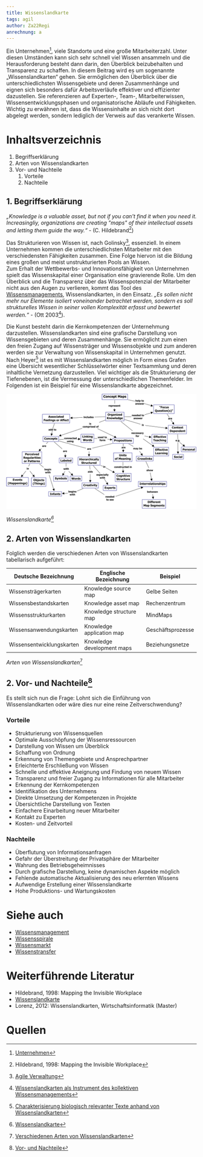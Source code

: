 ```yaml
---
title: Wissenslandkarte
tags: agil 
author: Za22Regi
anrechnung: a
---
```


Ein Unternehmen[^1], viele Standorte und eine große Mitarbeiterzahl. Unter diesen Umständen kann sich sehr schnell viel Wissen ansammeln und die Herausforderung besteht dann darin, den Überblick beizubehalten und Transparenz zu schaffen. 
In diesem Beitrag wird es um sogenannte „Wissenslandkarten“ gehen. 
Sie ermöglichen den Überblick über die unterschiedlichsten Wissensgebiete und deren Zusammenhänge und eignen sich besonders dafür Arbeitsverläufe effektiver und effizienter dazustellen. Sie referenzieren auf Experten-, Team-, Mitarbeiterwissen, Wissensentwicklungsphasen und organisatorische Abläufe und Fähigkeiten. Wichtig zu erwähnen ist, dass die Wissensinhalte an sich nicht dort abgelegt werden, sondern lediglich der Verweis auf das verankerte Wissen. 


# Inhaltsverzeichnis

1. Begriffserklärung
2. Arten von Wissenslandkarten                 
3. Vor- und Nachteile
   1. Vorteile
   2. Nachteile


## 1. Begriffserklärung

*„Knowledge is a valuable asset, but not if you can't find it when you need it. Increasingliy, organizations are creating "maps" of their intellectual assets and letting them guide the way.“* - (C. Hildebrand[^2])

Das Strukturieren von Wissen ist, nach Golinsky[^3], essenziell. In einem Unternehmen kommen die unterschiedlichsten Mitarbeiter mit den verschiedensten Fähigkeiten zusammen.  Eine Folge hiervon ist die Bildung eines großen und meist unstrukturierten Pools an Wissen.  
Zum Erhalt der Wettbewerbs- und Innovationsfähigkeit von Unternehmen spielt das Wissenskapital einer Organisation eine gravierende Rolle. 
Um den Überblick und die Transparenz über das Wissenspotenzial der Mitarbeiter nicht aus den Augen zu verlieren, kommt das Tool des [Wissensmanagements](Wissensmanagament.md), Wissenslandkarten, in den Einsatz. *„Es sollen nicht mehr nur Elemente isoliert voneinander betrachtet werden, sondern es soll strukturelles Wissen in seiner vollen Komplexität erfasst und bewertet werden.“* - (Ott 2003[^4]).

Die Kunst besteht darin die Kernkompetenzen der Unternehmung darzustellen. 
Wissenslandkarten sind eine grafische Darstellung von Wissensgebieten und deren Zusammenhänge. Sie ermöglicht zum einen den freien Zugang auf Wissensträger und Wissensobjekte und zum anderen werden sie zur Verwaltung von Wissenskapital in Unternehmen genutzt. 
Nach Heyer[^5] ist es mit Wissenslandkarten möglich in Form eines Grafen eine Übersicht wesentlicher Schlüsselwörter einer Textsammlung und deren inhaltliche Vernetzung darzustellen. Viel wichtiger als die Strukturierung der Tiefenebenen, ist die Vermessung der unterschiedlichen Themenfelder. 
Im Folgenden ist ein Beispiel für eine Wissenslandkarte abgezeichnet.

![Wissenslandkarte](Wissenslandkarte/Wissenslandkarte.png)

*Wissenslandkarte[^6]*

## 2. Arten von Wissenslandkarten
Folglich werden die verschiedenen Arten von Wissenslandkarten tabellarisch aufgeführt: 

| Deutsche Bezeichnung      | Englische Bezeichnung       |  Beispiel                   |
| ----------------------    | -------------               | --------------------------  |
| Wissensträgerkarten       |  Knowledge source map       | Gelbe Seiten                |
| Wissensbestandskarten     |  Knowledge asset map        | Rechenzentrum               |
| Wissensstrukturkarten     |  Knowledge structure map    | MindMaps                    |
| Wissensanwendungskarten   |  Knowledge application map  | Geschäftsprozesse           |
| Wissensentwicklungskarten |  Knowledge development maps | Beziehungsnetze             |

*Arten von Wissenslandkarten*[^7]

## 2. Vor- und Nachteile[^8]
Es stellt sich nun die Frage: 
Lohnt sich die Einführung von Wissenslandkarten oder wäre dies nur eine reine Zeitverschwendung?

### Vorteile 

- Strukturierung von Wissensquellen
- Optimale Ausschöpfung der Wissensressourcen
- Darstellung von Wissen um Überblick
- Schaffung von Ordnung 
- Erkennung von Themengebiete und Ansprechpartner 
- Erleichterte Erschließung von Wissen 
- Schnelle und effektive Aneignung und Findung von neuem Wissen
- Transparenz und freier Zugang zu Informationen für alle Mitarbeiter
- Erkennung der Kernkompetenzen 
- Identifikation des Unternehmens 
- Direkte Umsetzung der Kompetenzen in Projekte 
- Übersichtliche Darstellung von Texten 
- Einfachere Einarbeitung neuer Mitarbeiter
- Kontakt zu Experten 
- Kosten- und Zeitvorteil

### Nachteile

- Überflutung von Informationsanfragen
- Gefahr der Überstreitung der Privatsphäre der Mitarbeiter
- Wahrung des Betriebsgeheimnisses  
- Durch grafische Darstellung, keine dynamischen Aspekte möglich
- Fehlende automatische Aktualisierung des neu erlernten Wissens
- Aufwendige Erstellung einer Wissenslandkarte
- Hohe Produktions- und Wartungskosten



# Siehe auch

* [Wissensmanagement](Wissensmanagament.md)
* [Wissensspirale](Wissensspirale.md)
* [Wissensmarkt](Wissensmarkt.md)
* [Wissenstransfer](Wissenstransfer.md)

# Weiterführende Literatur

* Hildebrand, 1998: Mapping the Invisible Workplace
* [Wissenslandkarte](https://wiki.cogneon.de/Wissenslandkarte)
* Lorenz, 2012: Wissenslandkarten, Wirtschaftsinformatik (Master)

# Quellen

[^1]: [Unternehmen](https://de.wikipedia.org/wiki/Unternehmen)
[^2]: Hildebrand, 1998: Mapping the Invisible Workplace
[^3]: [Agile Verwaltung](https://agile-verwaltung.org/tag/wissenslandkarte/)
[^4]: [Wissenslandkarten als Instrument des kollektiven Wissensmanagements](http://fhib5jg.factlink.net/fsDownload/DA_Wissenslandkarten.pdf?forumid=286&v=1&id=166113)
[^5]: [Charakterisierung biologisch relevanter Texte anhand von Wissenslandkarten](https://monami.hs-mittweida.de/frontdoor/deliver/index/docId/1919/file/BA_Tina_Giersch.pdf)
[^6]: [Wissenslandkarte](Wissenslandkarte/Wissenslandkarte.png)
[^7]: [Verschiedenen Arten von Wissenslandkarten](https://de.wikipedia.org/wiki/Wissenslandkarte)
[^8]: [Vor- und Nachteile](https://www.enzyklopaedie-der-wirtschaftsinformatik.de/lexikon/daten-wissen/Wissensmanagement/Wissensorganisation--Instrumente-der-/Wissenslandkarte)



